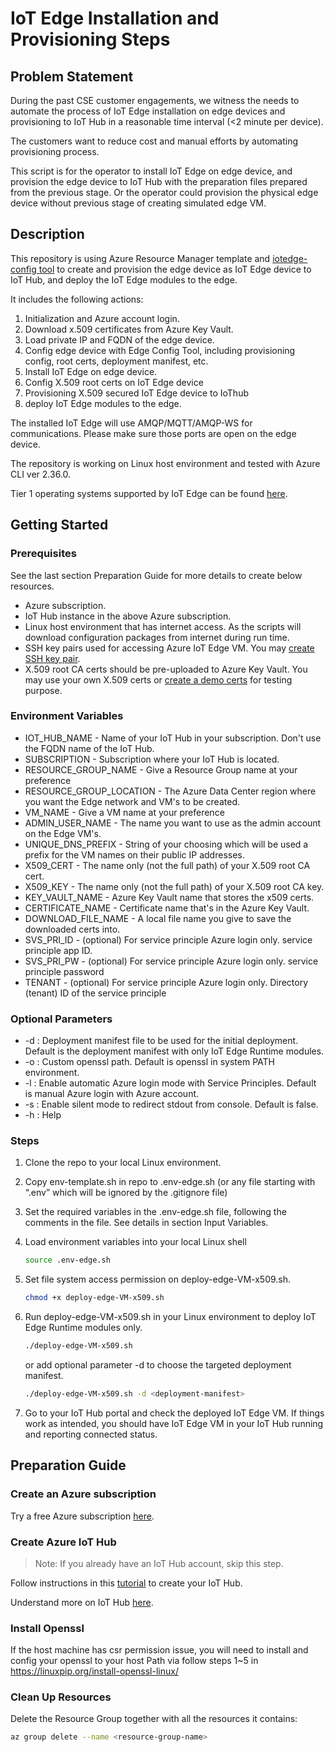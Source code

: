 # IoT Edge Installation and Provisioning Steps

## Problem Statement

During the past CSE customer engagements, we witness the needs to automate the process of IoT Edge installation on edge devices and provisioning to IoT Hub in a reasonable time interval (<2 minute per device).

The customers want to reduce cost and manual efforts by automating provisioning process.

This script is for the operator to install IoT Edge on edge device, and provision the edge device to IoT Hub with the preparation files prepared from the previous stage. Or the operator could provision the physical edge device without previous stage of creating simulated edge VM.

## Description

This repository is using Azure Resource Manager template and [iotedge-config tool](https://github.com/Azure-Samples/iotedge_config_cli) to create and provision the edge device as IoT Edge device to IoT Hub, and deploy the IoT Edge modules to the edge.

It includes the following actions:

1. Initialization and Azure account login.
2. Download x.509 certificates from Azure Key Vault.
3. Load private IP and FQDN of the edge device.
4. Config edge device with Edge Config Tool, including provisioning config, root certs, deployment manifest, etc.
5. Install IoT Edge on edge device.
6. Config X.509 root certs on IoT Edge device
7. Provisioning X.509 secured IoT Edge device to IoThub
8. deploy IoT Edge modules to the edge.

The installed IoT Edge will use AMQP/MQTT/AMQP-WS for communications. Please make sure those ports are open on the edge device.

The repository is working on Linux host environment and tested with Azure CLI ver 2.36.0.

Tier 1 operating systems supported by IoT Edge can be found [here](https://docs.microsoft.com/en-us/azure/iot-edge/support?view=iotedge-2020-11#tier-1).

## Getting Started

### Prerequisites

See the last section Preparation Guide for more details to create below resources.

- Azure subscription.
- IoT Hub instance in the above Azure subscription.
- Linux host environment that has internet access. As the scripts will download configuration packages from internet during run time.
- SSH key pairs used for accessing Azure IoT Edge VM. You may [create SSH key pair](https://docs.microsoft.com/en-us/azure/virtual-machines/linux/create-ssh-keys-detailed).  
- X.509 root CA certs should be pre-uploaded to Azure Key Vault. You may use your own X.509 certs or [create a demo certs](https://docs.microsoft.com/en-us/azure/iot-edge/how-to-create-test-certificates?view=iotedge-2020-11&tabs=linux) for testing purpose.

### Environment Variables

- IOT_HUB_NAME - Name of your IoT Hub in your subscription. Don't use the FQDN name of the IoT Hub.
- SUBSCRIPTION - Subscription where your IoT Hub is located.
- RESOURCE_GROUP_NAME - Give a Resource Group name at your preference
- RESOURCE_GROUP_LOCATION - The Azure Data Center region where you want the Edge network and VM's to be created.
- VM_NAME - Give a VM name at your preference
- ADMIN_USER_NAME - The name you want to use as the admin account on the Edge VM's.
- UNIQUE_DNS_PREFIX - String of your choosing which will be used a prefix for the VM names on their public IP addresses.
- X509_CERT - The name only (not the full path) of your X.509 root CA cert.
- X509_KEY - The name only (not the full path) of your X.509 root CA key.
- KEY_VAULT_NAME - Azure Key Vault name that stores the x509 certs.
- CERTIFICATE_NAME - Certificate name that's in the Azure Key Vault.
- DOWNLOAD_FILE_NAME - A local file name you give to save the downloaded certs into.
- SVS_PRI_ID - (optional) For service principle Azure login only. service principle app ID.
- SVS_PRI_PW - (optional) For service principle Azure login only. service principle password
- TENANT - (optional) For service principle Azure login only. Directory (tenant) ID of the service principle

### Optional Parameters

- -d    : Deployment manifest file to be used for the initial deployment. Default is the deployment manifest with only IoT Edge Runtime modules.
- -o    : Custom openssl path. Default is openssl in system PATH environment.
- -l    : Enable automatic Azure login mode with Service Principles. Default is manual Azure login with Azure account.
- -s    : Enable silent mode to redirect stdout from console. Default is false.
- -h    : Help

### Steps

1. Clone the repo to your local Linux environment.
2. Copy env-template.sh in repo to .env-edge.sh (or any file starting with “.env” which will be ignored by the .gitignore file)
3. Set the required variables in the .env-edge.sh file, following the comments in the file. See details in section Input Variables.
4. Load environment variables into your local Linux shell

    ```bash
    source .env-edge.sh
    ```

5. Set file system access permission on deploy-edge-VM-x509.sh.

    ```bash
    chmod +x deploy-edge-VM-x509.sh
    ```

6. Run deploy-edge-VM-x509.sh in your Linux environment to deploy IoT Edge Runtime modules only.

    ```bash
    ./deploy-edge-VM-x509.sh
    ```

    or add optional parameter -d to choose the targeted deployment manifest.

    ```bash
    ./deploy-edge-VM-x509.sh -d <deployment-manifest>
    ```

7. Go to your IoT Hub portal and check the deployed IoT Edge VM. If things work as intended, you should have IoT Edge VM in your IoT Hub running and reporting connected status.  

## Preparation Guide

### Create an Azure subscription

Try a free Azure subscription [here](https://azure.microsoft.com/en-us/free/).

### Create Azure IoT Hub

>Note:  If you already have an IoT Hub account, skip this step.

Follow instructions in this [tutorial](https://docs.microsoft.com/en-us/azure/iot-edge/quickstart-linux?view=iotedge-2020-11) to create your IoT Hub.

Understand more on IoT Hub [here](https://azure.microsoft.com/en-us/services/iot-hub/#overview).

### Install Openssl

If the host machine has csr permission issue, you will need to install and config your openssl to your host Path via follow steps 1~5 in <https://linuxpip.org/install-openssl-linux/>

### Clean Up Resources

Delete the Resource Group together with all the resources it contains:

```bash
az group delete --name <resource-group-name>
```
